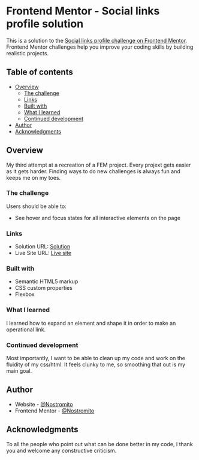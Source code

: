 # Frontend Mentor - Social links profile solution

This is a solution to the [Social links profile challenge on Frontend Mentor](https://www.frontendmentor.io/challenges/social-links-profile-UG32l9m6dQ). Frontend Mentor challenges help you improve your coding skills by building realistic projects. 

## Table of contents

- [Overview](#overview)
  - [The challenge](#the-challenge)
  - [Links](#links)
  - [Built with](#built-with)
  - [What I learned](#what-i-learned)
  - [Continued development](#continued-development)
- [Author](#author)
- [Acknowledgments](#acknowledgments)


## Overview

My third attempt at a recreation of a FEM project. Every projext gets easier as it gets harder. Finding ways to do new challenges is always fun and keeps me on my toes. 

### The challenge

Users should be able to:

- See hover and focus states for all interactive elements on the page

### Links

- Solution URL: [Solution](https://github.com/Nostromito/social-profile)
- Live Site URL: [Live site](https://nostromito.github.io/social-profile/)

### Built with

- Semantic HTML5 markup
- CSS custom properties
- Flexbox

### What I learned

I learned how to expand an element and shape it in order to make an operational link.

### Continued development

Most importantly, I want to be able to clean up my code and work on the fluidity of my css/html. It feels clunky to me, so smoothing that out is my main goal.

## Author

- Website - [@Nostromito](https://github.com/Nostromito?tab=repositories)
- Frontend Mentor - [@Nostromito](https://www.frontendmentor.io/profile/Nostromito)

## Acknowledgments

To all the people who point out what can be done better in my code, I thank you and welcome any constructive criticism.